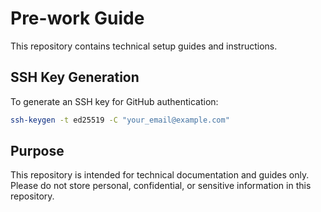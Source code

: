 # Pre-work Guide

This repository contains technical setup guides and instructions.

## SSH Key Generation

To generate an SSH key for GitHub authentication:

```bash
ssh-keygen -t ed25519 -C "your_email@example.com"
```

## Purpose

This repository is intended for technical documentation and guides only. Please do not store personal, confidential, or sensitive information in this repository.
